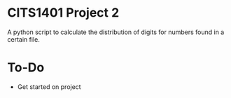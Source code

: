 # CITS1401 Project 2
A python script to calculate the distribution of digits for numbers found in a certain file.

# To-Do
 + Get started on project